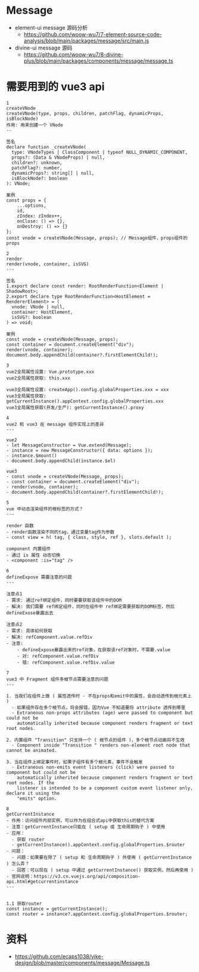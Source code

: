 # Message

- element-ui message 源码分析
  - https://github.com/woow-wu7/7-element-source-code-analysis/blob/main/packages/message/src/main.js
- divine-ui message 源码
  - https://github.com/woow-wu7/8-divine-plus/blob/main/packages/components/message/message.ts

# 需要用到的 vue3 api

    1
    createVNode
    createVNode(type, props, children, patchFlag, dynamicProps, isBlockNode)
    作用: 用来创建一个 VNode
    --

    签名
    declare function _createVNode(
      type: VNodeTypes | ClassComponent | typeof NULL_DYNAMIC_COMPONENT,
      props?: (Data & VNodeProps) | null,
      children?: unknown,
      patchFlag?: number,
      dynamicProps?: string[] | null,
      isBlockNode?: boolean
    ): VNode;

    案例
    const props = {
        ...options,
        id,
        zIndex: zIndex++,
        onClose: () => {},
        onDestroy: () => {}
    };
    const vnode = createVNode(Message, props); // Message组件，props组件的props

<!---->

    2
    render
    render(vnode, container, isSVG)
    ---

    签名
    1.export declare const render: RootRenderFunction<Element | ShadowRoot>;
    2.export declare type RootRenderFunction<HostElement = RendererElement> = (
      vnode: VNode | null,
      container: HostElement,
      isSVG?: boolean
    ) => void;

    案例
    const vnode = createVNode(Message, props);
    const container = document.createElement("div");
    render(vnode, container);
    document.body.appendChild(container?.firstElementChild!);

<!---->

    3
    vue2全局属性设置: Vue.prototype.xxx
    vue2全局属性获取: this.xxx

    vue3全局属性设置: createApp().config.globalProperties.xxx = xxx
    vue3全局属性获取: getCurrentInstance().appContext.config.globalProperties.xxx
    vue3全局属性获取(开发/生产): getCurrentInstance().proxy

<!---->

    4
    vue2 和 vue3 在 message 组件实现上的差异
    ---

    vue2
    - let MessageConstructor = Vue.extend(Message);
    - instance = new MessageConstructor({ data: options });
    - instance.$mount()
    - document.body.appendChild(instance.$el)

    vue3
    - const vnode = createVNode(Message, props);
    - const container = document.createElement("div");
    - render(vnode, container);
    - document.body.appendChild(container?.firstElementChild!);

<!---->

    5
    vue 中动态渲染组件的根标签的方式？
    ---

    render 函数
    - render函数渲染不同的tag，通过变量tag作为参数
    - const view = h( tag, { class, style, ref }, slots.default );

    component 内置组件
    - 通过 is 属性 动态切换
    - <component :is="tag" />

<!---->

    6
    defineExpose 需要注意的问题
    ---

    注意点1
    - 需求: 通过ref绑定组件，同时要要获取该组件中的DOM
    - 解决: 我们需要 ref绑定组件，同时在组件中 ref绑定需要获取的DOM标签，然后defineExose暴露出去

    注意点2
    - 需求: 具体如何获取
    - 解决: refComponent.value.refDiv
    - 注意:
        - defineExpose暴露出来的ref对象，在获取该ref对象时，不需要.value
        - 对: refComponent.value.refDiv
        - 错: refComponent.value.refDiv.value

<!---->

    7
    vue3 中 Fragment 组件多根节点需要注意的问题
    ---

    1. 当我们在组件上做 ( 属性透传时 - 不在props和emit中的属性，会自动透传到根元素上 )
      - 如果组件存在多个根节点，将会报错，因为Vue 不知道要将 attribute 透传到哪里
      - Extraneous non-props attributes (age) were passed to component but could not be
        automatically inherited because component renders fragment or text root nodes.

    2. 内置组件 "Transition" 只支持一个 ( 根节点的组件 )，多个根节点动画将不生效
      - Component inside "Transition " renders non-element root node that cannot be animated.

    3. 当在组件上绑定事件时，如果子组件有多个根元素，事件不会触发
      - Extraneous non-emits event listeners (click) were passed to component but could not be
        automatically inherited because component renders fragment or text root nodes. If the
        listener is intended to be a component custom event listener only, declare it using the
        "emits" option.

<!---->

    8
    getCurrentInstance
    - 作用：访问组件内部实例，可以作为在组合式api中获取this的替代方案
    - 注意：getCurrentInstance只能在 ( setup 或 生命周期钩子 ) 中使用
    - 应用：
      - 获取 router
      - getCurrentInstance().appContext.config.globalProperties.$router
    - 问题：
      - 问题：如果要在除了 ( setup 和 生命周期钩子 ) 外使用 ( getCurrentInstance ) 怎么弄？
      - 回答：可以现在 ( setup 中通过 getCurrentInstance() 获取实例，然后再使用 )
    - 官网说明：https://v3.cn.vuejs.org/api/composition-api.html#getcurrentinstance
    ---


    1.1 获取router
    const instance = getCurrentInstance();
    const router = instance?.appContext.config.globalProperties.$router;

# 资料

- https://github.com/ecaps1038/yike-design/blob/master/components/message/Message.ts
